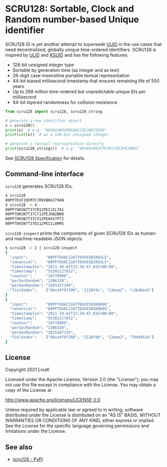 # SCRU128: Sortable, Clock and Random number-based Unique identifier

SCRU128 ID is yet another attempt to supersede [UUID] in the use cases that need
decentralized, globally unique time-ordered identifiers. SCRU128 is inspired by
[ULID] and [KSUID] and has the following features:

- 128-bit unsigned integer type
- Sortable by generation time (as integer and as text)
- 26-digit case-insensitive portable textual representation
- 44-bit biased millisecond timestamp that ensures remaining life of 550 years
- Up to 268 million time-ordered but unpredictable unique IDs per millisecond
- 84-bit _layered_ randomness for collision resistance

```python
from scru128 import scru128, scru128_string

# generate a new identifier object
x = scru128()
print(x)  # e.g. "00S6GVKR1MH58KE72EJD87SDOO"
print(int(x))  # as a 128-bit unsigned integer

# generate a textual representation directly
print(scru128_string())  # e.g. "00S6GVKR3F7R79I72EJF0J4RGC"
```

See [SCRU128 Specification] for details.

[uuid]: https://en.wikipedia.org/wiki/Universally_unique_identifier
[ulid]: https://github.com/ulid/spec
[ksuid]: https://github.com/segmentio/ksuid
[scru128 specification]: https://github.com/scru128/spec

## Command-line interface

`scru128` generates SCRU128 IDs.

```bash
$ scru128
00PP7O1FIQFM7C7R8VBK61T94N
$ scru128 -n 4
00PP7OKSN7T37CR12PEIJILTA1
00PP7OKSN7T37CT12PEJKN2BNO
00PP7OKSN7T37CV12PEH41TP72
00PP7OKSN7T37D112PEI1L0HMS
```

`scru128-inspect` prints the components of given SCRU128 IDs as human- and
machine-readable JSON objects.

```bash
$ scru128 -n 2 | scru128-inspect
{
  "input":        "00PP7OUAC22A7TO4VESB1R83L5",
  "canonical":    "00PP7OUAC22A7TO4VESB1R83L5",
  "timestampIso": "2021-10-02T23:38:47.832+00:00",
  "timestamp":    "55381127832",
  "counter":      "34770908",
  "perSecRandom": "1306338",
  "perGenRandom": "3283357349",
  "fieldsHex":    ["00ce4f8f298", "2128fdc", "13eee2", "c3b40ea5"]
}
{
  "input":        "00PP7OUAC22A7TQ4VES9SKQH9U",
  "canonical":    "00PP7OUAC22A7TQ4VES9SKQH9U",
  "timestampIso": "2021-10-02T23:38:47.832+00:00",
  "timestamp":    "55381127832",
  "counter":      "34770909",
  "perSecRandom": "1306338",
  "perGenRandom": "2035107134",
  "fieldsHex":    ["00ce4f8f298", "2128fdd", "13eee2", "794d453e"]
}
```

## License

Copyright 2021 LiosK

Licensed under the Apache License, Version 2.0 (the "License"); you may not use
this file except in compliance with the License. You may obtain a copy of the
License at

http://www.apache.org/licenses/LICENSE-2.0

Unless required by applicable law or agreed to in writing, software distributed
under the License is distributed on an "AS IS" BASIS, WITHOUT WARRANTIES OR
CONDITIONS OF ANY KIND, either express or implied. See the License for the
specific language governing permissions and limitations under the License.

## See also

- [scru128 - PyPI](https://pypi.org/project/scru128/)
